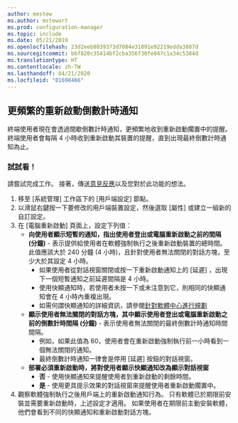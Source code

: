```yaml
---
author: mestew
ms.author: mstewart
ms.prod: configuration-manager
ms.topic: include
ms.date: 05/21/2019
ms.openlocfilehash: 23d2eeb8039373d7084e31091e92219edda3807d
ms.sourcegitcommit: bbf820c35414bf2cba356f30fe047c1a34c5384d
ms.translationtype: HT
ms.contentlocale: zh-TW
ms.lasthandoff: 04/21/2020
ms.locfileid: "81698466"
---
```

## <a name="more-frequent-countdown-notifications-for-restarts"></a><a name="bkmk_restart"></a> 更頻繁的重新啟動倒數計時通知
<!--3976435-->
終端使用者現在會透過間歇倒數計時通知，更頻繁地收到重新啟動擱置中的提醒。 終端使用者會每隔 4 小時收到重新啟動其裝置的提醒，直到出現最終倒數計時通知為止。

### <a name="try-it-out"></a>試試看！

請嘗試完成工作。 接著，傳送[意見反應](../../../../understand/find-help.md#product-feedback)以及您對於此功能的想法。

1. 移至 [系統管理]  工作區下的 [用戶端設定]  節點。
2. 以滑鼠右鍵按一下要修改的用戶端裝置設定，然後選取 [屬性]  或建立一組新的自訂設定。
3. 在 [電腦重新啟動]  頁面上，設定下列值：
   - **向使用者顯示短暫的通知，指出使用者登出或電腦重新啟動之前的間隔 (分鐘)** - 表示提供給使用者在軟體強制執行之後重新啟動裝置的總時間。 此值應該大於 240 分鐘 (4 小時)，且針對使用者無法關閉的對話方塊，至少大於其設定 4 小時。
      - 如果使用者從對話視窗關閉或按一下重新啟動通知上的 [延遲]  ，出現下一個短暫通知之前延遲間隔是 4 小時。
      - 使用快顯通知時，若使用者未按一下或未注意到它，則相同的快顯通知會在 4 小時內重複出現。 
      - 如需何謂快顯通知的詳細資訊，請參閱[針對軟體中心進行規劃](../../../../../apps/plan-design/plan-for-software-center.md#bkmk_impact)
   - **顯示使用者無法關閉的對話方塊，其中顯示使用者登出或電腦重新啟動之前的倒數計時間隔 (分鐘)** - 表示使用者無法關閉的最終倒數計時通知時間間隔。 
      - 例如，如果此值為 60，使用者會在重新啟動強制執行前一小時看到一個無法關閉的通知。 
      - 最終倒數計時通知一律會是停用 [延遲]  按鈕的對話視窗。
   - **部署必須重新啟動時，將對使用者顯示快顯通知改為顯示對話視窗** 
      - **否** - 使用快顯通知來提醒使用者到重新啟動的剩餘時間。
      -  **是** - 使用更具提示效果的對話視窗來提醒使用者重新啟動擱置中。
4. 觀察軟體強制執行之後用戶端上的重新啟動通知行為。 只有軟體已於期限前安裝並需要重新啟動時，上述設定才適用。 如果使用者在期限前主動安裝軟體，他們會看到不同的快顯通知和重新啟動對話方塊。
